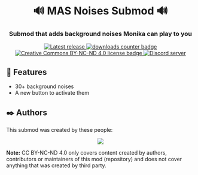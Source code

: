 <h1 align="center">🔊 MAS Noises Submod 🔊</h1>
<h3 align="center">Submod that adds background noises Monika can play to you</h3>

<p align="center">
  <a href="https://github.com/Friends-of-Monika/mas-noises/releases/latest">
    <img alt="Latest release" src="https://img.shields.io/github/v/release/Friends-of-Monika/mas-noises">
  </a>
    <a href="https://github.com/Friends-of-Monika/MAS-noises/releases/latest">
    <img alt="downloads counter badge" src="https://img.shields.io/github/downloads/Friends-of-Monika/MAS-noises/total">
  </a>
  <a href="https://github.com/Friends-of-Monika/mas-noises/blob/main/LICENSE.txt">
    <img alt="Creative Commons BY-NC-ND 4.0 license badge" src="https://img.shields.io/badge/License-CC_BY--NC--ND_4.0-lightgrey.svg">
  </a>
  <a href="https://mon.icu/discord">
    <img alt="Discord server" src="https://discordapp.com/api/guilds/1029849988953546802/widget.png?style=shield">
  </a>
</p>

## 🌟 Features

  * 30+ background noises
  * A new button to activate them


## ✒️ Authors

This submod was created by these people:

<p align="center">
  <a href="https://github.com/Friends-of-Monika/mas-noises/graphs/contributors">
    <img src="https://contrib.rocks/image?repo=Friends-of-Monika/mas-noises&max=6" />
  </a>
</p>

**Note:** CC BY-NC-ND 4.0 only covers content created by authors, contributors or maintainers of this mod (repository) and does not cover
anything that was created by third party.
